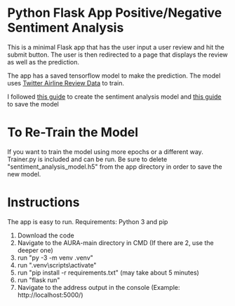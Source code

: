 
# Python Flask App Positive/Negative Sentiment Analysis

This is a minimal Flask app that has the user input a user review and hit the submit button. The user is then redirected to a page that displays the review as well as the prediction.

The app has a saved tensorflow model to make the prediction. The model uses [Twitter Airline Review Data](https://www.kaggle.com/crowdflower/twitter-airline-sentiment) to train.

I followed [this guide](https://techvidvan.com/tutorials/python-sentiment-analysis/) to create the sentiment analysis model and [this guide](https://www.tensorflow.org/tutorials/keras/save_and_load) to save the model

# To Re-Train the Model

If you want to train the model using more epochs or a different way. Trainer.py is included and can be run. Be sure to delete "sentiment_analysis_model.h5" from the app directory in order to save the new model.

# Instructions

The app is easy to run.
Requirements: Python 3 and pip 
1. Download the code
2. Navigate to the AURA-main directory in CMD (If there are 2, use the deeper one)
3. run "py -3 -m venv .venv"
4. run ".venv\scripts\activate"
5. run "pip install -r requirements.txt" (may take about 5 minutes)
6. run "flask run"
7. Navigate to the address output in the console (Example: http://localhost:5000/)

